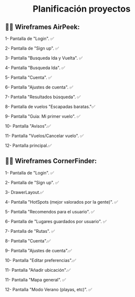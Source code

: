 <h1 align="center"> Planificación proyectos</h1>

## 🤙🏻 Wireframes AirPeek:

1- Pantalla de "Login". ✅

2- Pantalla de "Sign up". ✅

3- Pantalla "Busqueda Ida y Vuelta". ✅

4- Pantalla "Busqueda Ida". ✅

5- Pantalla "Cuenta". ✅

6- Pantalla "Ajustes de cuenta". ✅

7- Pantalla "Resultados búsqueda". ✅

8- Pantalla de vuelos "Escapadas baratas."✅

9- Pantalla "Guia: Mi primer vuelo". ✅

10- Pantalla "Avisos".✅

11- Pantalla "Vuelos/Cancelar vuelo". ✅

12- Pantalla principal.✅


## 🤙🏻 Wireframes CornerFinder:

1- Pantalla de "Login". ✅

2- Pantalla de "Sign up". ✅

3- DrawerLayout.✅

4- Pantalla "HotSpots (mejor valorados por la gente)". ✅

5- Pantalla "Recomendos para el usuario". ✅

6- Pantalla de "Lugares guardados por usuario". ✅

7- Pantalla de "Rutas". ✅

8- Pantalla "Cuenta".✅

9- Pantalla "Ajustes de cuenta".✅

10- Pantalla "Editar preferencias".✅

11- Pantalla "Añadir ubicación".✅

11- Pantalla "Mapa general". ✅

12- Pantalla "Modo Verano (playas, etc)". ✅

